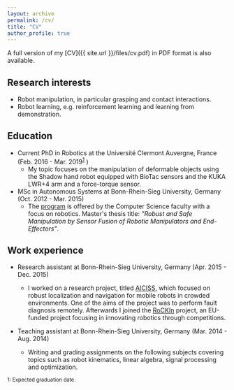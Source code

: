 ```yaml
---
layout: archive
permalink: /cv/
title: "CV"
author_profile: true
---
```


A full version of my [CV]({{ site.url }}/files/cv.pdf) in PDF format is also available.


Research interests
------
* Robot manipulation, in particular grasping and contact interactions.
* Robot learning, e.g. reinforcement learning and learning from demonstration.

Education
------
* Current PhD in Robotics at the Université Clermont Auvergne, France (Feb. 2016 - Mar. 2019<sup>[1](#myfootnote1)</sup>
)
  - My topic focuses on the manipulation of deformable objects using the Shadow hand robot equipped with BioTac sensors and the KUKA LWR+4 arm and a force-torque sensor.
* MSc in Autonomous Systems at Bonn-Rhein-Sieg University, Germany (Oct. 2012 - Mar. 2015)
  - The [program](https://www.h-brs.de/en/inf/autonomous-systems-msc) is offered by the Computer Science faculty with a focus on robotics. Master's thesis title: _"Robust and Safe Manipulation by Sensor Fusion of Robotic Manipulators and End-Effectors"_.
  
Work experience
------
* Research assistant at Bonn-Rhein-Sieg University, Germany (Apr. 2015 - Dec. 2015)
  - I worked on a research project, titled [AICISS](https://mas-group.inf.h-brs.de/?page_id=9), which focused on robust localization and navigation for mobile robots in crowded environments. One of the aims of the project was to perform fault diagnosis remotely. Afterwards I joined the [RoCKIn](http://rockinrobotchallenge.eu/) project, an EU-funded project focusing in innovating robotics through competitions.

* Teaching assistant at Bonn-Rhein-Sieg University, Germany (Mar. 2014 - Aug. 2014)
  - Writing and grading assignments on the following subjects covering topics such as robot kinematics, linear algebra, signal processing and optimization.


<sub><a name="myfootnote1">1</a>: Expected graduation date.</sub>
